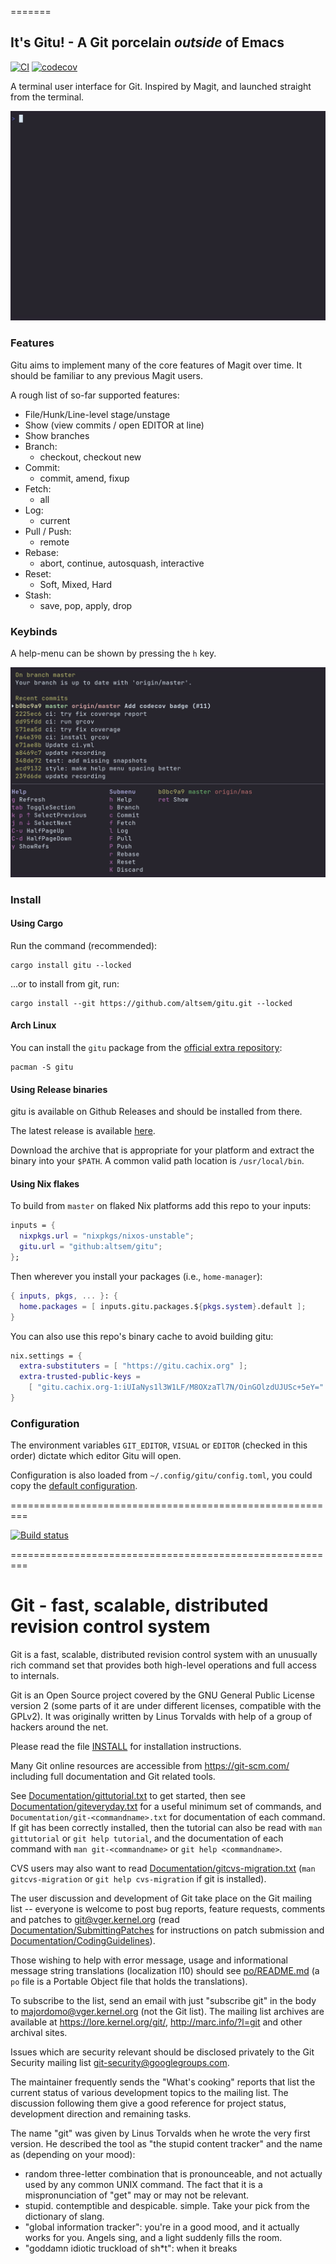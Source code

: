 =======
## It's Gitu! - A Git porcelain *outside* of Emacs
[![CI](https://github.com/gnostr-org/gnostr-git/actions/workflows/ci.yml/badge.svg)](https://github.com/gnostr-org/gnostr-git/actions/workflows/ci.yml)
[![codecov](https://codecov.io/gh/gnostr-org/gnostr-git/graph/badge.svg?token=5YWPU7GWFW)](https://github.com/gnostr-org/gnostr-git)

A terminal user interface for Git. Inspired by Magit, and launched straight from the terminal.

<img src="vhs/rec.gif"/>

### Features
Gitu aims to implement many of the core features of Magit over time. 
It should be familiar to any previous Magit users.

A rough list of so-far supported features:
- File/Hunk/Line-level stage/unstage
- Show (view commits / open EDITOR at line)
- Show branches
- Branch:
  - checkout, checkout new
- Commit:
  - commit, amend, fixup
- Fetch:
  - all
- Log:
  - current
- Pull / Push:
  - remote
- Rebase:
  - abort, continue, autosquash, interactive
- Reset:
  - Soft, Mixed, Hard
- Stash:
  - save, pop, apply, drop

### Keybinds
A help-menu can be shown by pressing the `h` key.

<img src="vhs/help.png"/>

### Install
#### Using Cargo
Run the command (recommended):
```
cargo install gitu --locked
```

...or to install from git, run:
```
cargo install --git https://github.com/altsem/gitu.git --locked
```

#### Arch Linux
You can install the `gitu` package from the [official extra repository](https://archlinux.org/packages/extra/x86_64/gitu/):

```
pacman -S gitu
```

#### Using Release binaries
gitu is available on Github Releases and should be installed from there.

The latest release is available
[here](https://github.com/altsem/gitu/releases).

Download the archive that is appropriate for your platform and extract the
binary into your `$PATH`. A common valid path location is `/usr/local/bin`.

#### Using Nix flakes
To build from `master` on flaked Nix platforms add this repo to your inputs:

```nix
inputs = {
  nixpkgs.url = "nixpkgs/nixos-unstable";
  gitu.url = "github:altsem/gitu";
};
```

Then wherever you install your packages (i.e., `home-manager`):

```nix
{ inputs, pkgs, ... }: {
  home.packages = [ inputs.gitu.packages.${pkgs.system}.default ];
}
```

You can also use this repo's binary cache to avoid building gitu:

```nix
nix.settings = {
  extra-substituters = [ "https://gitu.cachix.org" ];
  extra-trusted-public-keys =
    [ "gitu.cachix.org-1:iUIaNys1l3W1LF/M8OXzaTl7N/OinGOlzdUJUSc+5eY=" ];
}
```

### Configuration
The environment variables `GIT_EDITOR`, `VISUAL` or `EDITOR` (checked in this order) dictate which editor Gitu will open.

Configuration is also loaded from `~/.config/gitu/config.toml`,
you could copy the [default configuration](src/default_config.toml).


=========================================================

[![Build status](https://github.com/gnostr-org/gnostr-git/workflows/CI/badge.svg)](https://github.com/gnostr-org/gnostr-git/actions?query=branch%3Amaster+event%3Apush)

=========================================================


Git - fast, scalable, distributed revision control system
=========================================================

Git is a fast, scalable, distributed revision control system with an
unusually rich command set that provides both high-level operations
and full access to internals.

Git is an Open Source project covered by the GNU General Public
License version 2 (some parts of it are under different licenses,
compatible with the GPLv2). It was originally written by Linus
Torvalds with help of a group of hackers around the net.

Please read the file [INSTALL][] for installation instructions.

Many Git online resources are accessible from <https://git-scm.com/>
including full documentation and Git related tools.

See [Documentation/gittutorial.txt][] to get started, then see
[Documentation/giteveryday.txt][] for a useful minimum set of commands, and
`Documentation/git-<commandname>.txt` for documentation of each command.
If git has been correctly installed, then the tutorial can also be
read with `man gittutorial` or `git help tutorial`, and the
documentation of each command with `man git-<commandname>` or `git help
<commandname>`.

CVS users may also want to read [Documentation/gitcvs-migration.txt][]
(`man gitcvs-migration` or `git help cvs-migration` if git is
installed).

The user discussion and development of Git take place on the Git
mailing list -- everyone is welcome to post bug reports, feature
requests, comments and patches to git@vger.kernel.org (read
[Documentation/SubmittingPatches][] for instructions on patch submission
and [Documentation/CodingGuidelines][]).

Those wishing to help with error message, usage and informational message
string translations (localization l10) should see [po/README.md][]
(a `po` file is a Portable Object file that holds the translations).

To subscribe to the list, send an email with just "subscribe git" in
the body to majordomo@vger.kernel.org (not the Git list). The mailing
list archives are available at <https://lore.kernel.org/git/>,
<http://marc.info/?l=git> and other archival sites.

Issues which are security relevant should be disclosed privately to
the Git Security mailing list <git-security@googlegroups.com>.

The maintainer frequently sends the "What's cooking" reports that
list the current status of various development topics to the mailing
list.  The discussion following them give a good reference for
project status, development direction and remaining tasks.

The name "git" was given by Linus Torvalds when he wrote the very
first version. He described the tool as "the stupid content tracker"
and the name as (depending on your mood):

 - random three-letter combination that is pronounceable, and not
   actually used by any common UNIX command.  The fact that it is a
   mispronunciation of "get" may or may not be relevant.
 - stupid. contemptible and despicable. simple. Take your pick from the
   dictionary of slang.
 - "global information tracker": you're in a good mood, and it actually
   works for you. Angels sing, and a light suddenly fills the room.
 - "goddamn idiotic truckload of sh*t": when it breaks

[INSTALL]: INSTALL
[Documentation/gittutorial.txt]: Documentation/gittutorial.txt
[Documentation/giteveryday.txt]: Documentation/giteveryday.txt
[Documentation/gitcvs-migration.txt]: Documentation/gitcvs-migration.txt
[Documentation/SubmittingPatches]: Documentation/SubmittingPatches
[Documentation/CodingGuidelines]: Documentation/CodingGuidelines
[po/README.md]: po/README.md
